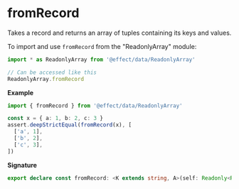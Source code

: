 # fromRecord

Takes a record and returns an array of tuples containing its keys and values.

To import and use `fromRecord` from the "ReadonlyArray" module:

```ts
import * as ReadonlyArray from '@effect/data/ReadonlyArray'

// Can be accessed like this
ReadonlyArray.fromRecord
```

**Example**

```ts
import { fromRecord } from '@effect/data/ReadonlyArray'

const x = { a: 1, b: 2, c: 3 }
assert.deepStrictEqual(fromRecord(x), [
  ['a', 1],
  ['b', 2],
  ['c', 3],
])
```

**Signature**

```ts
export declare const fromRecord: <K extends string, A>(self: Readonly<Record<K, A>>) => [K, A][]
```
